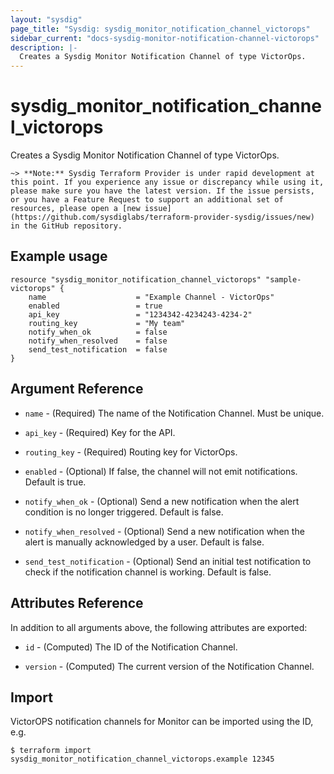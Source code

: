 ```yaml
---
layout: "sysdig"
page_title: "Sysdig: sysdig_monitor_notification_channel_victorops"
sidebar_current: "docs-sysdig-monitor-notification-channel-victorops"
description: |-
  Creates a Sysdig Monitor Notification Channel of type VictorOps.
---
```


# sysdig\_monitor\_notification\_channel\_victorops

Creates a Sysdig Monitor Notification Channel of type VictorOps.

`~> **Note:** Sysdig Terraform Provider is under rapid development at this point. If you experience any issue or discrepancy while using it, please make sure you have the latest version. If the issue persists, or you have a Feature Request to support an additional set of resources, please open a [new issue](https://github.com/sysdiglabs/terraform-provider-sysdig/issues/new) in the GitHub repository.`

## Example usage

```hcl
resource "sysdig_monitor_notification_channel_victorops" "sample-victorops" {
	name                    = "Example Channel - VictorOps"
	enabled                 = true
	api_key                 = "1234342-4234243-4234-2"
	routing_key             = "My team"
	notify_when_ok          = false
	notify_when_resolved    = false
	send_test_notification  = false
}
```

## Argument Reference

* `name` - (Required) The name of the Notification Channel. Must be unique.

* `api_key` - (Required) Key for the API.

* `routing_key` - (Required) Routing key for VictorOps. 

* `enabled` - (Optional) If false, the channel will not emit notifications. Default is true.

* `notify_when_ok` - (Optional) Send a new notification when the alert condition is 
    no longer triggered. Default is false.

* `notify_when_resolved` - (Optional) Send a new notification when the alert is manually 
    acknowledged by a user. Default is false.

* `send_test_notification` - (Optional) Send an initial test notification to check
    if the notification channel is working. Default is false.

## Attributes Reference

In addition to all arguments above, the following attributes are exported:

* `id` - (Computed) The ID of the Notification Channel.

* `version` - (Computed) The current version of the Notification Channel.

## Import

VictorOPS notification channels for Monitor can be imported using the ID, e.g.

```
$ terraform import sysdig_monitor_notification_channel_victorops.example 12345
```